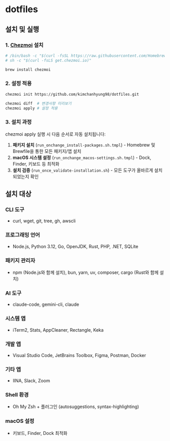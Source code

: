# dotfiles

## 설치 및 실행

### 1. [Chezmoi](https://www.chezmoi.io) 설치

```bash
# /bin/bash -c "$(curl -fsSL https://raw.githubusercontent.com/Homebrew/install/HEAD/install.sh)"
# sh -c "$(curl -fsLS get.chezmoi.io)"

brew install chezmoi
```

### 2. 설정 적용

```bash
chezmoi init https://github.com/kimchanhyung98/dotfiles.git

chezmoi diff  # 변경사항 미리보기
chezmoi apply # 설정 적용
```

### 3. 설치 과정

chezmoi apply 실행 시 다음 순서로 자동 설치됩니다:

1. **패키지 설치** (`run_onchange_install-packages.sh.tmpl`) - Homebrew 및 Brewfile을 통한 모든 패키지/앱 설치
2. **macOS 시스템 설정** (`run_onchange_macos-settings.sh.tmpl`) - Dock, Finder, 키보드 등 최적화
3. **설치 검증** (`run_once_validate-installation.sh`) - 모든 도구가 올바르게 설치되었는지 확인

## 설치 대상

### CLI 도구
- curl, wget, git, tree, gh, awscli

### 프로그래밍 언어
- Node.js, Python 3.12, Go, OpenJDK, Rust, PHP, .NET, SQLite

### 패키지 관리자
- npm (Node.js와 함께 설치), bun, yarn, uv, composer, cargo (Rust와 함께 설치)

### AI 도구
- claude-code, gemini-cli, claude

### 시스템 앱
- iTerm2, Stats, AppCleaner, Rectangle, Keka

### 개발 앱
- Visual Studio Code, JetBrains Toolbox, Figma, Postman, Docker

### 기타 앱
- IINA, Slack, Zoom

### Shell 환경
- Oh My Zsh + 플러그인 (autosuggestions, syntax-highlighting)

### macOS 설정
- 키보드, Finder, Dock 최적화
